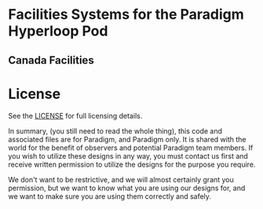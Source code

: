 # Facilities Systems for the Paradigm Hyperloop Pod

## Canada Facilities


# License

See the [LICENSE](LICENSE) for full licensing details.

In summary, (you still need to read the whole thing), this code and associated files are for Paradigm,
and Paradigm only. It is shared with the world for the benefit of observers and
potential Paradigm team members. If you wish to utilize these designs in any
way, you must contact us first and receive written permission to utilize the
designs for the purpose you require.

We don't want to be restrictive, and we will almost certainly grant you permission,
but we want to know what you are using our designs for, and we want to make sure
you are using them correctly and safely.
